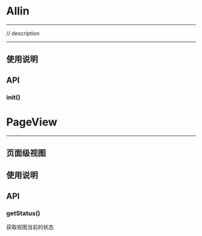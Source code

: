 # Allin

---

// description

---

## 使用说明


## API


### init()

# PageView

---
页面级视图
---

## 使用说明

## API

### getStatus() 
获取视图当前的状态
